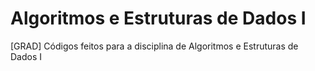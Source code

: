 # Algoritmos e Estruturas de Dados I
[GRAD] Códigos feitos para a disciplina de Algoritmos e Estruturas de Dados I
